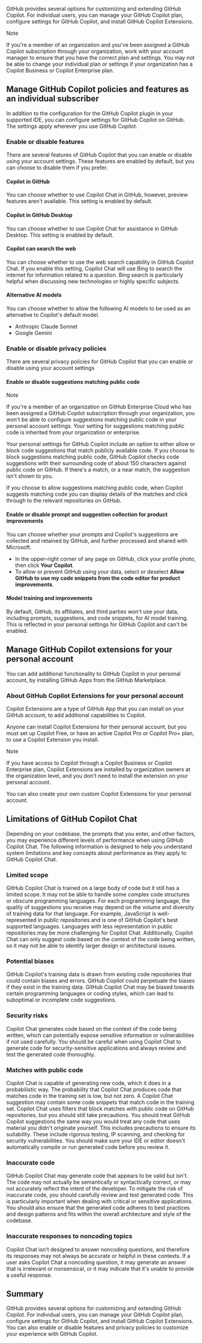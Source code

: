 GitHub provides several options for customizing and extending GitHub Copilot. For individual users, you can manage your GitHub Copilot plan, configure settings for GitHub Copilot, and install GitHub Copilot Extensions.

> [!NOTE]
> If you're a member of an organization and you've been assigned a GitHub Copilot subscription through your organization, work with your account manager to ensure that you have the correct plan and settings. You may not be able to change your individual plan or settings if your organization has a Copilot Business or Copilot Enterprise plan.

## Manage GitHub Copilot policies and features as an individual subscriber

In addition to the configuration for the GitHub Copilot plugin in your supported IDE, you can configure settings for GitHub Copilot on GitHub. The settings apply wherever you use GitHub Copilot.

### Enable or disable features

There are several features of GitHub Copilot that you can enable or disable using your account settings. These features are enabled by default, but you can choose to disable them if you prefer.

#### Copilot in GitHub

You can choose whether to use Copilot Chat in GitHub, however, preview features aren't available. This setting is enabled by default.

#### Copilot in GitHub Desktop

You can choose whether to use Copilot Chat for assistance in GitHub Desktop. This setting is enabled by default.

#### Copilot can search the web

You can choose whether to use the web search capability in GitHub Copilot Chat. If you enable this setting, Copilot Chat will use Bing to search the internet for information related to a question. Bing search is particularly helpful when discussing new technologies or highly specific subjects.

#### Alternative AI models

You can choose whether to allow the following AI models to be used as an alternative to Copilot's default model.

- Anthropic Claude Sonnet
- Google Gemini

### Enable or disable privacy policies

There are several privacy policies for GitHub Copilot that you can enable or disable using your account settings

#### Enable or disable suggestions matching public code

> [!NOTE]
> If you're a member of an organization on GitHub Enterprise Cloud who has been assigned a GitHub Copilot subscription through your organization, you won't be able to configure suggestions matching public code in your personal account settings. Your setting for suggestions matching public code is inherited from your organization or enterprise.

Your personal settings for GitHub Copilot include an option to either allow or block code suggestions that match publicly available code. If you choose to block suggestions matching public code, GitHub Copilot checks code suggestions with their surrounding code of about 150 characters against public code on GitHub. If there's a match, or a near match, the suggestion isn't shown to you.

If you choose to allow suggestions matching public code, when Copilot suggests matching code you can display details of the matches and click through to the relevant repositories on GitHub.

#### Enable or disable prompt and suggestion collection for product improvements

You can choose whether your prompts and Copilot's suggestions are collected and retained by GitHub, and further processed and shared with Microsoft.

- In the upper-right corner of any page on GitHub, click your profile photo, then click **Your Copilot**.
- To allow or prevent GitHub using your data, select or deselect **Allow GitHub to use my code snippets from the code editor for product improvements**.

#### Model training and improvements

By default, GitHub, its affiliates, and third parties won't use your data, including prompts, suggestions, and code snippets, for AI model training. This is reflected in your personal settings for GitHub Copilot and can't be enabled.

## Manage GitHub Copilot extensions for your personal account

You can add additional functionality to GitHub Copilot in your personal account, by installing GitHub Apps from the GitHub Marketplace.

### About GitHub Copilot Extensions for your personal account

Copilot Extensions are a type of GitHub App that you can install on your GitHub account, to add additional capabilities to Copilot.

Anyone can install Copilot Extensions for their personal account, but you must set up Copilot Free, or have an active Copilot Pro or Copilot Pro+ plan, to use a Copilot Extension you install.

> [!NOTE]
> If you have access to Copilot through a Copilot Business or Copilot Enterprise plan, Copilot Extensions are installed by organization owners at the organization level, and you don't need to install the extension on your personal account.

You can also create your own custom Copilot Extensions for your personal account.

## Limitations of GitHub Copilot Chat

Depending on your codebase, the prompts that you enter, and other factors, you may experience different levels of performance when using GitHub Copilot Chat. The following information is designed to help you understand system limitations and key concepts about performance as they apply to GitHub Copilot Chat.

### Limited scope

GitHub Copilot Chat is trained on a large body of code but it still has a limited scope. It may not be able to handle some complex code structures or obscure programming languages. For each programming language, the quality of suggestions you receive may depend on the volume and diversity of training data for that language. For example, JavaScript is well-represented in public repositories and is one of GitHub Copilot's best supported languages. Languages with less representation in public repositories may be more challenging for Copilot Chat. Additionally, Copilot Chat can only suggest code based on the context of the code being written, so it may not be able to identify larger design or architectural issues.

### Potential biases

GitHub Copilot's training data is drawn from existing code repositories that could contain biases and errors. GitHub Copilot could perpetuate the biases if they exist in the training data. GitHub Copilot Chat may be biased towards certain programming languages or coding styles, which can lead to suboptimal or incomplete code suggestions.

### Security risks

Copilot Chat generates code based on the context of the code being written, which can potentially expose sensitive information or vulnerabilities if not used carefully. You should be careful when using Copilot Chat to generate code for security-sensitive applications and always review and test the generated code thoroughly.

### Matches with public code

Copilot Chat is capable of generating new code, which it does in a probabilistic way. The probability that Copilot Chat produces code that matches code in the training set is low, but not zero. A Copilot Chat suggestion may contain some code snippets that match code in the training set. Copilot Chat uses filters that block matches with public code on GitHub repositories, but you should still take precautions. You should treat GitHub Copilot suggestions the same way you would treat any code that uses material you didn't originate yourself. This includes precautions to ensure its suitability. These include rigorous testing, IP scanning, and checking for security vulnerabilities. You should make sure your IDE or editor doesn't automatically compile or run generated code before you review it.

### Inaccurate code

GitHub Copilot Chat may generate code that appears to be valid but isn't. The code may not actually be semantically or syntactically correct, or may not accurately reflect the intent of the developer. To mitigate the risk of inaccurate code, you should carefully review and test generated code. This is particularly important when dealing with critical or sensitive applications. You should also ensure that the generated code adheres to best practices and design patterns and fits within the overall architecture and style of the codebase.

### Inaccurate responses to noncoding topics

Copilot Chat isn't designed to answer noncoding questions, and therefore its responses may not always be accurate or helpful in these contexts. If a user asks Copilot Chat a noncoding question, it may generate an answer that is irrelevant or nonsensical, or it may indicate that it's unable to provide a useful response.

## Summary

GitHub provides several options for customizing and extending GitHub Copilot. For individual users, you can manage your GitHub Copilot plan, configure settings for GitHub Copilot, and install GitHub Copilot Extensions. You can also enable or disable features and privacy policies to customize your experience with GitHub Copilot.
